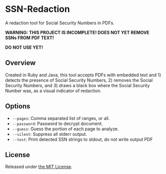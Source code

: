 # SSN-Redaction

A redaction tool for Social Security Numbers in PDFs.

**WARNING: THIS PROJECT IS INCOMPLETE! DOES NOT YET REMOVE SSNs FROM PDF TEXT!**

**DO NOT USE YET!**

## Overview

Created in Ruby and Java, this tool accepts PDFs with embedded text and 1) detects the presence of Social Security Numbers, 2) removes the Social Security Numbers, and 3) draws a black box where the Social Security Number was, as a visual indicator of redaction.

## Options

* `--pages`: Comma separated list of ranges, or all.
* `--password`: Password to decrypt document.
* `--guess`: Guess the portion of each page to analyze.
* `--silent`: Suppress all stderr output.
* `--test`: Print detected SSN strings to stdout, do not write output PDF 

## License

Released under [the MIT License](https://github.com/USODI/SSN-Redaction/blob/master/LICENSE).
